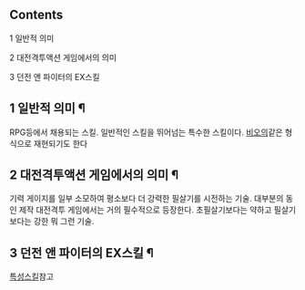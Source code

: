 ## Contents

    

1 일반적 의미

2 대전격투액션 게임에서의 의미

3 던전 앤 파이터의 EX스킬

## 1 일반적 의미 ¶

RPG등에서 채용되는 스킬. 일반적인 스킬을 뛰어넘는 특수한 스킬이다.
[비오의](%EB%B9%84%EC%98%A4%EC%9D%98.md)같은 형식으로 재현되기도 한다

## 2 대전격투액션 게임에서의 의미 ¶

기력 게이지를 일부 소모하여 평소보다 더 강력한 필살기를 시전하는 기술. 대부분의 동인 제작 대전격투 게임에서는 거의 필수적으로 등장한다.
초필살기보다는 약하고 필살기보다는 강한 뭐 그런 기술.  

## 3 던전 앤 파이터의 EX스킬 ¶

[특성스킬](%ED%8A%B9%EC%84%B1%EC%8A%A4%ED%82%AC.md)참고

